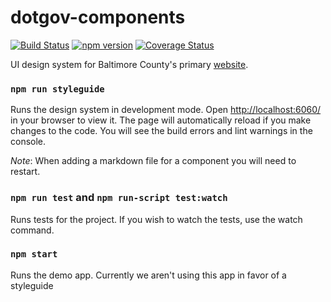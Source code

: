 # dotgov-components

[![Build Status](https://travis-ci.org/baltimorecounty/dotgov-components.svg?branch=integration)](https://travis-ci.org/baltimorecounty/dotgov-components)
[![npm version](https://badge.fury.io/js/%40baltimorecounty%2Fdotgov-components.svg)](https://badge.fury.io/js/%40baltimorecounty%2Fdotgov-components)
[![Coverage Status](https://coveralls.io/repos/github/baltimorecounty/dotgov-components/badge.svg?branch=integration)](https://coveralls.io/github/baltimorecounty/dotgov-components?branch=integration)

UI design system for Baltimore County's primary [website](https://www.baltimorecountymd.gov).

### `npm run styleguide`

Runs the design system in development mode. Open [http://localhost:6060/](http://localhost:6060/) in your browser to view it. The page will automatically reload if you make changes to the code. You will see the build errors and lint warnings in the console.

_Note_: When adding a markdown file for a component you will need to restart.

### `npm run test` and `npm run-script test:watch`

Runs tests for the project. If you wish to watch the tests, use the watch command.

### `npm start`

Runs the demo app. Currently we aren't using this app in favor of a styleguide